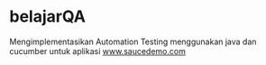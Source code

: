 # belajarQA
Mengimplementasikan Automation Testing  menggunakan java dan cucumber untuk aplikasi  www.saucedemo.com
